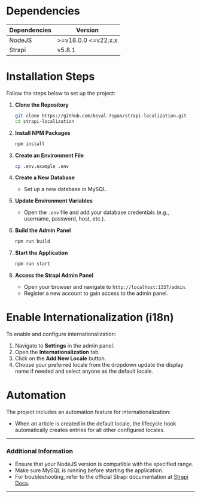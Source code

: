 # Dependencies

| Dependencies | Version          |
|--------------|------------------|
| NodeJS       | >=v18.0.0 <=v22.x.x |
| Strapi       | v5.8.1           |

# Installation Steps

Follow the steps below to set up the project:

1. **Clone the Repository**
   ```bash
   git clone https://github.com/keval-7span/strapi-localization.git
   cd strapi-localization
   ```

2. **Install NPM Packages**
   ```bash
   npm install
   ```

3. **Create an Environment File**
   ```bash
   cp .env.example .env
   ```

4. **Create a New Database**
   - Set up a new database in MySQL.

5. **Update Environment Variables**
   - Open the `.env` file and add your database credentials (e.g., username, password, host, etc.).

6. **Build the Admin Panel**
   ```bash
   npm run build
   ```

7. **Start the Application**
   ```bash
   npm run start
   ```

8. **Access the Strapi Admin Panel**
   - Open your browser and navigate to `http://localhost:1337/admin`.
   - Register a new account to gain access to the admin panel.

# Enable Internationalization (i18n)

To enable and configure internationalization:

1. Navigate to **Settings** in the admin panel.
2. Open the **Internationalization** tab.
3. Click on the **Add New Locale** button.
4. Choose your preferred locale from the dropdown update the display name if needed and select anyone as the default locale.

# Automation

The project includes an automation feature for internationalization:

- When an article is created in the default locale, the lifecycle hook automatically creates entries for all other configured locales.

---

### Additional Information

- Ensure that your NodeJS version is compatible with the specified range.
- Make sure MySQL is running before starting the application.
- For troubleshooting, refer to the official Strapi documentation at [Strapi Docs](https://docs.strapi.io/).

---
